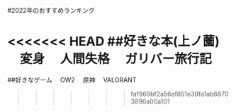 #2022年のおすすめランキング

<<<<<<< HEAD
##好きな本(上ノ薗)
　変身
　人間失格
　ガリバー旅行記
=======
##好きなゲーム
　OW2
　原神
　VALORANT

>>>>>>> faf969bf2a56af851e39fa1ab68703896a00a101
